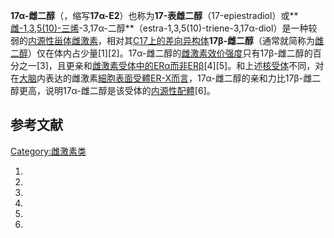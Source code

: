 **17α-雌二醇**（，缩写**17α-E2**）也称为**17-表雌二醇**（17-epiestradiol）或**[雌-1,3,5(10)-三烯](../Page/雌-1,3,5\(10\)-三烯.md "wikilink")-3,17α-二醇**（estra-1,3,5(10)-triene-3,17α-diol）是一种较弱的[内源性](https://zh.wikipedia.org/wiki/内源 "wikilink")[甾体](../Page/甾体.md "wikilink")[雌激素](../Page/雌激素.md "wikilink")，相对其[C17上的](https://zh.wikipedia.org/wiki/:File:Steroid_numbering.png "wikilink")[差向异构体](https://zh.wikipedia.org/wiki/差向异构体 "wikilink")**17β-雌二醇**（通常就简称为[雌二醇](../Page/雌二醇.md "wikilink")）仅在体内占少量\[1\]\[2\]。17α-雌二醇的[雌激素](../Page/雌激素.md "wikilink")[效价强度](../Page/效价强度.md "wikilink")只有17β-雌二醇的百分之一\[3\]，且更亲和[雌激素受体中的](https://zh.wikipedia.org/wiki/雌激素受体 "wikilink")[ERα而非](https://zh.wikipedia.org/wiki/ERα "wikilink")[ERβ](https://zh.wikipedia.org/wiki/ERβ "wikilink")\[4\]\[5\]。和上述[核受体](../Page/核受体.md "wikilink")不同，对在[大脑](../Page/大脑.md "wikilink")内表达的雌激素[細胞表面受體](../Page/細胞表面受體.md "wikilink")[ER-X而言](https://zh.wikipedia.org/wiki/ER-X "wikilink")，17α-雌二醇的亲和力比17β-雌二醇更高，说明17α-雌二醇是该受体的[内源性](https://zh.wikipedia.org/wiki/内源 "wikilink")[配體](../Page/配體_\(生物化學\).md "wikilink")\[6\]。

## 参考文献

[Category:雌激素类](https://zh.wikipedia.org/wiki/Category:雌激素类 "wikilink")

1.
2.
3.
4.
5.
6.
